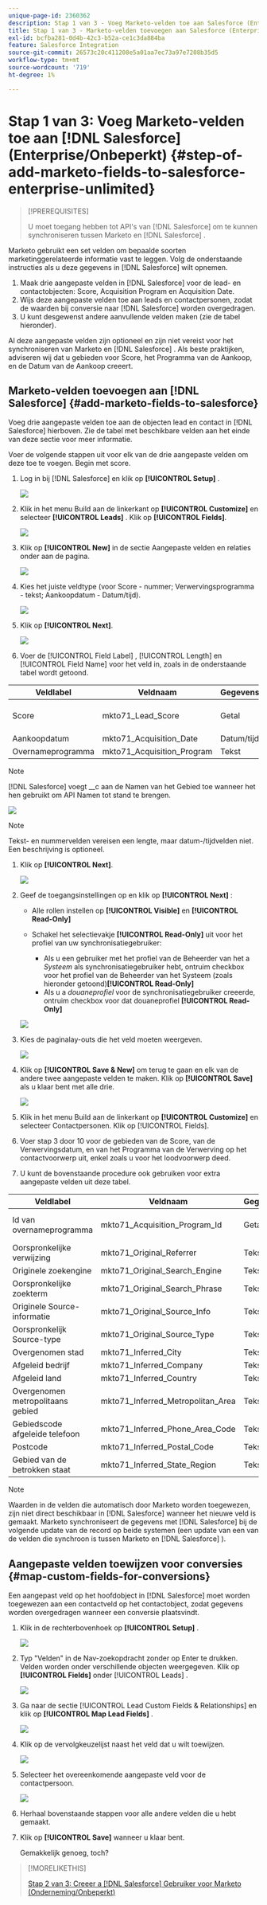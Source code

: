 ```yaml
---
unique-page-id: 2360362
description: Stap 1 van 3 - Voeg Marketo-velden toe aan Salesforce (Enterprise/Unlimited) - Marketo Docs - Productdocumentatie
title: Stap 1 van 3 - Marketo-velden toevoegen aan Salesforce (Enterprise/Onbeperkt)
exl-id: bcfba281-0d4b-42c3-b52a-ce1c3da884ba
feature: Salesforce Integration
source-git-commit: 26573c20c411208e5a01aa7ec73a97e7208b35d5
workflow-type: tm+mt
source-wordcount: '719'
ht-degree: 1%

---
```


# Stap 1 van 3: Voeg Marketo-velden toe aan [!DNL Salesforce] (Enterprise/Onbeperkt) {#step-of-add-marketo-fields-to-salesforce-enterprise-unlimited}

>[!PREREQUISITES]
>
>U moet toegang hebben tot API&#39;s van [!DNL Salesforce] om te kunnen synchroniseren tussen Marketo en [!DNL Salesforce] .

Marketo gebruikt een set velden om bepaalde soorten marketinggerelateerde informatie vast te leggen. Volg de onderstaande instructies als u deze gegevens in [!DNL Salesforce] wilt opnemen.

1. Maak drie aangepaste velden in [!DNL Salesforce] voor de lead- en contactobjecten: Score, Acquisition Program en Acquisition Date.
1. Wijs deze aangepaste velden toe aan leads en contactpersonen, zodat de waarden bij conversie naar [!DNL Salesforce] worden overgedragen.
1. U kunt desgewenst andere aanvullende velden maken (zie de tabel hieronder).

Al deze aangepaste velden zijn optioneel en zijn niet vereist voor het synchroniseren van Marketo en [!DNL Salesforce] . Als beste praktijken, adviseren wij dat u gebieden voor Score, het Programma van de Aankoop, en de Datum van de Aankoop creeert.

## Marketo-velden toevoegen aan [!DNL Salesforce] {#add-marketo-fields-to-salesforce}

Voeg drie aangepaste velden toe aan de objecten lead en contact in [!DNL Salesforce] hierboven. Zie de tabel met beschikbare velden aan het einde van deze sectie voor meer informatie.

Voer de volgende stappen uit voor elk van de drie aangepaste velden om deze toe te voegen. Begin met score.

1. Log in bij [!DNL Salesforce] en klik op **[!UICONTROL Setup]** .

   ![](assets/image2016-5-23-13-3a15-3a21.png)

1. Klik in het menu Build aan de linkerkant op **[!UICONTROL Customize]** en selecteer **[!UICONTROL Leads]** . Klik op **[!UICONTROL Fields]**.

   ![](assets/image2016-5-23-13-3a20-3a5.png)

1. Klik op **[!UICONTROL New]** in de sectie Aangepaste velden en relaties onder aan de pagina.

   ![](assets/image2016-5-26-14-3a41-3a40.png)

1. Kies het juiste veldtype (voor Score - nummer; Verwervingsprogramma - tekst; Aankoopdatum - Datum/tijd).

   ![](assets/choose-field-type-2-hand.png)

1. Klik op **[!UICONTROL Next]**.

   ![](assets/image2016-5-26-14-3a51-3a14.png)

1. Voer de [!UICONTROL Field Label] , [!UICONTROL Length] en [!UICONTROL Field Name] voor het veld in, zoals in de onderstaande tabel wordt getoond.

<table>
 <thead>
  <tr>
   <th>
    <div>
      Veldlabel
    </div></th>
   <th>
    <div>
      Veldnaam
    </div></th>
   <th>
    <div>
      Gegevenstype
    </div></th>
   <th>
    <div>
      Veldkenmerken
    </div></th>
  </tr>
 </thead>
 <tbody>
  <tr>
   <td>Score</td>
   <td>mkto71_Lead_Score</td>
   <td>Getal</td>
   <td>Lengte 10 <br> Decimale Plaatsen 0 </td>
  </tr>
  <tr>
   <td>Aankoopdatum</td>
   <td>mkto71_Acquisition_Date</td>
   <td>Datum/tijd</td>
   <td> </td>
  </tr>
  <tr>
   <td>Overnameprogramma</td>
   <td>mkto71_Acquisition_Program</td>
   <td>Tekst</td>
   <td>Lengte 255</td>
  </tr>
 </tbody>
</table>

>[!NOTE]
>
>[!DNL Salesforce] voegt __c aan de Namen van het Gebied toe wanneer het hen gebruikt om API Namen tot stand te brengen.

![](assets/image2016-5-26-14-3a55-3a33.png)

>[!NOTE]
>
>Tekst- en nummervelden vereisen een lengte, maar datum-/tijdvelden niet. Een beschrijving is optioneel.

1. Klik op **[!UICONTROL Next]**.

   ![](assets/image2016-5-23-14-3a50-3a5.png)

1. Geef de toegangsinstellingen op en klik op **[!UICONTROL Next]** :

   * Alle rollen instellen op **[!UICONTROL Visible]** en **[!UICONTROL Read-Only]**

   * Schakel het selectievakje **[!UICONTROL Read-Only]** uit voor het profiel van uw synchronisatiegebruiker:

      * Als u een gebruiker met het profiel van de Beheerder van het a _Systeem_ als synchronisatiegebruiker hebt, ontruim checkbox voor het profiel van de Beheerder van het Systeem (zoals hieronder getoond)**[!UICONTROL Read-Only]**
      * Als u a _douaneprofiel_ voor de synchronisatiegebruiker creeerde, ontruim checkbox voor dat douaneprofiel **[!UICONTROL Read-Only]**

   ![](assets/image2016-6-30-9-3a25-3a4.png)

1. Kies de paginalay-outs die het veld moeten weergeven.

   ![](assets/image2016-5-26-15-3a14-3a45.png)

1. Klik op **[!UICONTROL Save & New]** om terug te gaan en elk van de andere twee aangepaste velden te maken. Klik op **[!UICONTROL Save]** als u klaar bent met alle drie.

   ![](assets/image2016-5-23-15-3a8-3a43.png)

1. Klik in het menu Build aan de linkerkant op **[!UICONTROL Customize]** en selecteer Contactpersonen. Klik op [!UICONTROL Fields].
1. Voer stap 3 door 10 voor de gebieden van de Score, van de Verwervingsdatum, en van het Programma van de Verwerving op het contactvoorwerp uit, enkel zoals u voor het loodvoorwerp deed.
1. U kunt de bovenstaande procedure ook gebruiken voor extra aangepaste velden uit deze tabel.

<table>
 <thead>
  <tr>
   <th>
    <div>
      Veldlabel
    </div></th>
   <th>
    <div>
      Veldnaam
    </div></th>
   <th>
    <div>
      Gegevenstype
    </div></th>
   <th>
    <div>
      Veldkenmerken
    </div></th>
  </tr>
 </thead>
 <tbody>
  <tr>
   <td>Id van overnameprogramma</td>
   <td>mkto71_Acquisition_Program_Id</td>
   <td>Getal</td>
   <td>Lengte 18 <br> Decimale Plaatsen 0 </td>
  </tr>
  <tr>
   <td>Oorspronkelijke verwijzing</td>
   <td>mkto71_Original_Referrer</td>
   <td>Tekst</td>
   <td>Lengte 255</td>
  </tr>
  <tr>
   <td>Originele zoekengine</td>
   <td>mkto71_Original_Search_Engine</td>
   <td>Tekst</td>
   <td>Lengte 255</td>
  </tr>
  <tr>
   <td>Oorspronkelijke zoekterm</td>
   <td>mkto71_Original_Search_Phrase</td>
   <td>Tekst</td>
   <td>Lengte 255</td>
  </tr>
  <tr>
   <td>Originele Source-informatie</td>
   <td>mkto71_Original_Source_Info</td>
   <td>Tekst</td>
   <td>Lengte 255</td>
  </tr>
  <tr>
   <td>Oorspronkelijk Source-type</td>
   <td>mkto71_Original_Source_Type</td>
   <td>Tekst</td>
   <td>Lengte 255</td>
  </tr>
  <tr>
   <td>Overgenomen stad</td>
   <td>mkto71_Inferred_City</td>
   <td>Tekst</td>
   <td>Lengte 255</td>
  </tr>
  <tr>
   <td>Afgeleid bedrijf</td>
   <td>mkto71_Inferred_Company</td>
   <td>Tekst</td>
   <td>Lengte 255</td>
  </tr>
  <tr>
   <td>Afgeleid land</td>
   <td>mkto71_Inferred_Country</td>
   <td>Tekst</td>
   <td>Lengte 255</td>
  </tr>
  <tr>
   <td>Overgenomen metropolitaans gebied</td>
   <td>mkto71_Inferred_Metropolitan_Area</td>
   <td>Tekst</td>
   <td>Lengte 255</td>
  </tr>
  <tr>
   <td>Gebiedscode afgeleide telefoon</td>
   <td>mkto71_Inferred_Phone_Area_Code</td>
   <td>Tekst</td>
   <td>Lengte 255</td>
  </tr>
  <tr>
   <td>Postcode</td>
   <td>mkto71_Inferred_Postal_Code</td>
   <td>Tekst</td>
   <td>Lengte 255</td>
  </tr>
  <tr>
   <td>Gebied van de betrokken staat</td>
   <td>mkto71_Inferred_State_Region</td>
   <td>Tekst</td>
   <td>Lengte 255</td>
  </tr>
 </tbody>
</table>

>[!NOTE]
>
>Waarden in de velden die automatisch door Marketo worden toegewezen, zijn niet direct beschikbaar in [!DNL Salesforce] wanneer het nieuwe veld is gemaakt. Marketo synchroniseert de gegevens met [!DNL Salesforce] bij de volgende update van de record op beide systemen (een update van een van de velden die synchroon is tussen Marketo en [!DNL Salesforce] ).

## Aangepaste velden toewijzen voor conversies {#map-custom-fields-for-conversions}

Een aangepast veld op het hoofdobject in [!DNL Salesforce] moet worden toegewezen aan een contactveld op het contactobject, zodat gegevens worden overgedragen wanneer een conversie plaatsvindt.

1. Klik in de rechterbovenhoek op **[!UICONTROL Setup]** .

   ![](assets/image2016-5-26-16-3a34-3a0.png)

1. Typ &quot;Velden&quot; in de Nav-zoekopdracht zonder op Enter te drukken. Velden worden onder verschillende objecten weergegeven. Klik op **[!UICONTROL Fields]** onder [!UICONTROL Leads] .

   ![](assets/image2016-5-26-16-3a36-3a32.png)

1. Ga naar de sectie [!UICONTROL Lead Custom Fields & Relationships] en klik op **[!UICONTROL Map Lead Fields]** .

   ![](assets/image2016-5-26-16-3a39-3a29.png)

1. Klik op de vervolgkeuzelijst naast het veld dat u wilt toewijzen.

   ![](assets/image2016-5-26-16-3a49-3a53.png)

1. Selecteer het overeenkomende aangepaste veld voor de contactpersoon.

   ![](assets/image2016-5-26-16-3a56-3a23.png)

1. Herhaal bovenstaande stappen voor alle andere velden die u hebt gemaakt.

1. Klik op **[!UICONTROL Save]** wanneer u klaar bent.

   Gemakkelijk genoeg, toch?

>[!MORELIKETHIS]
>
>[ Stap 2 van 3: Creeer a [!DNL Salesforce]  Gebruiker voor Marketo (Onderneming/Onbeperkt) ](/help/marketo/product-docs/crm-sync/salesforce-sync/setup/enterprise-unlimited-edition/step-2-of-3-create-a-salesforce-user-for-marketo-enterprise-unlimited.md)
